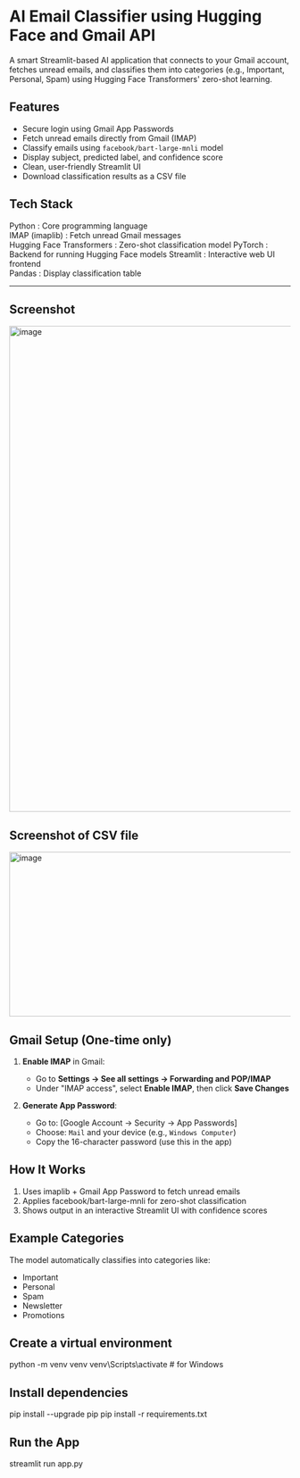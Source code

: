 # AI Email Classifier using Hugging Face and Gmail API

A smart Streamlit-based AI application that connects to your Gmail account, fetches unread emails, and classifies them into categories (e.g., Important, Personal, Spam) using Hugging Face Transformers' zero-shot learning.

##  Features

-  Secure login using Gmail App Passwords
-  Fetch unread emails directly from Gmail (IMAP)
-  Classify emails using `facebook/bart-large-mnli` model
-  Display subject, predicted label, and confidence score
-  Clean, user-friendly Streamlit UI
-  Download classification results as a CSV file


##  Tech Stack

 Python : Core programming language           
 IMAP (imaplib) : Fetch unread Gmail messages    
 Hugging Face Transformers : Zero-shot classification model 
 PyTorch : Backend for running Hugging Face models 
 Streamlit : Interactive web UI frontend        
 Pandas : Display classification table        

---

##  Screenshot

<img width="769" height="871" alt="image" src="https://github.com/user-attachments/assets/3a59a500-cc62-4ccb-8562-5dafac1672f3" />


## Screenshot of CSV file 

<img width="993" height="295" alt="image" src="https://github.com/user-attachments/assets/9bd08347-b36b-4fac-a41b-1aed70def258" />

##  Gmail Setup (One-time only)

1. **Enable IMAP** in Gmail:
   - Go to **Settings → See all settings → Forwarding and POP/IMAP**
   - Under "IMAP access", select **Enable IMAP**, then click **Save Changes**

2. **Generate App Password**:
   - Go to: [Google Account → Security → App Passwords]
   - Choose: `Mail` and your device (e.g., `Windows Computer`)
   - Copy the 16-character password (use this in the app)

## How It Works
1. Uses imaplib + Gmail App Password to fetch unread emails
2. Applies facebook/bart-large-mnli for zero-shot classification
3. Shows output in an interactive Streamlit UI with confidence scores

## Example Categories
The model automatically classifies into categories like:
- Important
- Personal
- Spam
- Newsletter
- Promotions
  
## Create a virtual environment 
python -m venv venv
venv\Scripts\activate   # for Windows

## Install dependencies
pip install --upgrade pip
pip install -r requirements.txt

## Run the App
streamlit run app.py


